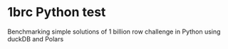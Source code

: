 # 1brc Python test

Benchmarking simple solutions of 1 billion row challenge in Python using duckDB and Polars
